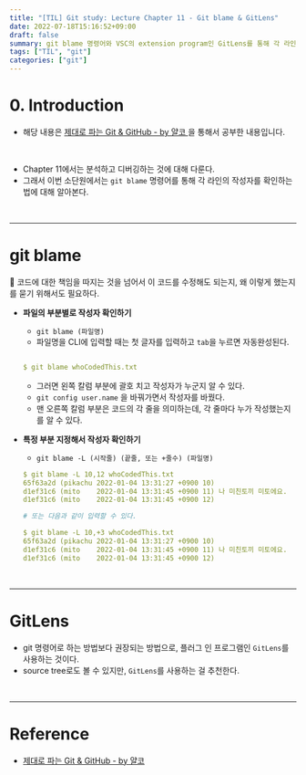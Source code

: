 ```yaml
---
title: "[TIL] Git study: Lecture Chapter 11 - Git blame & GitLens"
date: 2022-07-18T15:16:52+09:00
draft: false
summary: git blame 명령어와 VSC의 extension program인 GitLens를 통해 각 라인의 작성자를 확인하는 법을 알아본다.  
tags: ["TIL", "git"]
categories: ["git"]
---
```



# 0. Introduction

- 해당 내용은 [제대로 파는 Git & GitHub - by 얄코 ](https://www.inflearn.com/course/%EC%A0%9C%EB%8C%80%EB%A1%9C-%ED%8C%8C%EB%8A%94-%EA%B9%83/dashboard)을 통해서 공부한 내용입니다.

<br>

- Chapter 11에서는 분석하고 디버깅하는 것에 대해 다룬다.  
- 그래서 이번 소단원에서는 `git blame` 명령어를 통해 각 라인의 작성자를 확인하는 법에 대해 알아본다.  

<br>

---
# git blame

🔅 코드에 대한 책임을 따지는 것을 넘어서 이 코드를 수정해도 되는지, 왜 이렇게 했는지를 묻기 위해서도 필요하다.  

- **파일의 부분별로 작성자 확인하기**
    
    
    - `git blame (파일명)`  
    - 파일명을 CLI에 입력할 때는 첫 글자를 입력하고 `tab`을 누르면 자동완성된다.   

    ```yml

    $ git blame whoCodedThis.txt
    ```

    - 그러면 왼쪽 칼럼 부분에 괄호 치고 작성자가 누군지 알 수 있다. 
    - `git config user.name` 을 바꿔가면서 작성자를 바꿨다. 
    - 맨 오른쪽 칼럼 부분은 코드의 각 줄을 의미하는데, 각 줄마다 누가 작성했는지를 알 수 있다. 

- **특정 부분 지정해서 작성자 확인하기**


    - `git blame -L (시작줄) (끝줄, 또는 +줄수) (파일명)`

    ```yml
    $ git blame -L 10,12 whoCodedThis.txt
    65f63a2d (pikachu 2022-01-04 13:31:27 +0900 10) 
    d1ef31c6 (mito    2022-01-04 13:31:45 +0900 11) 나 미친토끼 미토에요.
    d1ef31c6 (mito    2022-01-04 13:31:45 +0900 12)

    # 또는 다음과 같이 입력할 수 있다. 

    $ git blame -L 10,+3 whoCodedThis.txt
    65f63a2d (pikachu 2022-01-04 13:31:27 +0900 10) 
    d1ef31c6 (mito    2022-01-04 13:31:45 +0900 11) 나 미친토끼 미토에요.
    d1ef31c6 (mito    2022-01-04 13:31:45 +0900 12)
    ```


<br>

---
# GitLens 

- git 명령어로 하는 방법보다 권장되는 방법으로, 플러그 인 프로그램인 `GitLens`를 사용하는 것이다.  
- source tree로도 볼 수 있지만, `GitLens`를 사용하는 걸 추천한다.  

<br>

---

# Reference

- [제대로 파는 Git & GitHub - by 얄코](https://www.inflearn.com/course/%EC%A0%9C%EB%8C%80%EB%A1%9C-%ED%8C%8C%EB%8A%94-%EA%B9%83/dashboard)
